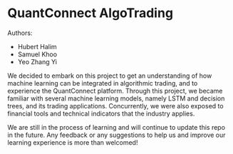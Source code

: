 # QuantConnect AlgoTrading

Authors:
- Hubert Halim
- Samuel Khoo
- Yeo Zhang Yi 

We decided to embark on this project to get an understanding of how machine learning can be integrated in algorithmic trading, and to experience the QuantConnect platform. Through this project, we became familiar with several machine learning models, namely LSTM and decision trees, and its trading applications. Concurrently, we were also exposed to financial tools and technical indicators that the industry applies.

We are still in the process of learning and will continue to update this repo in the future. Any feedback or any suggestions to help us and improve our learning experience is more than welcomed!



